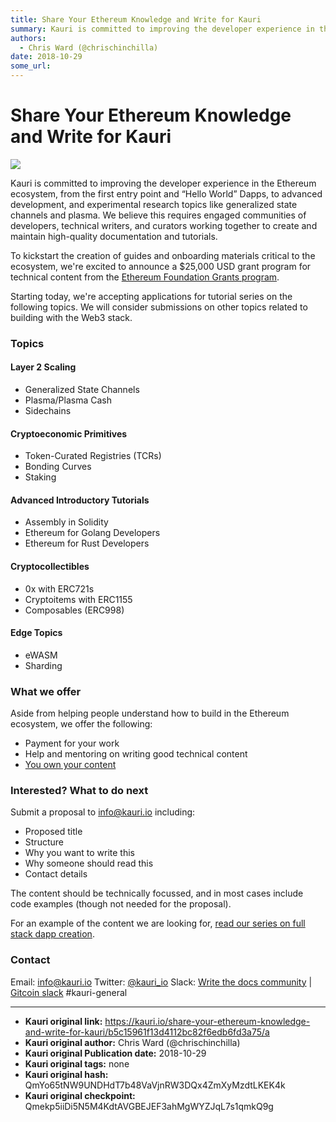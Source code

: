 ```yaml
---
title: Share Your Ethereum Knowledge and Write for Kauri
summary: Kauri is committed to improving the developer experience in the Ethereum ecosystem, from the first entry point and “Hello World” Dapps, to advanced development, and experimental research topics like generalized state channels and plasma. We believe this requires engaged communities of developers, technical writers, and curators working together to create and maintain high-quality documentation and tutorials. To kickstart the creation of guides and onboarding materials critical to the ecosystem,
authors:
  - Chris Ward (@chrischinchilla)
date: 2018-10-29
some_url: 
---
```


# Share Your Ethereum Knowledge and Write for Kauri

![](https://ipfs.infura.io/ipfs/QmVRkodwoHCGcdp1tkSZrB1soxDfCVrNnbvACacyKnqpmC)


Kauri is committed to improving the developer experience in the Ethereum ecosystem, from the first entry point and “Hello World” Dapps, to advanced development, and experimental research topics like generalized state channels and plasma. We believe this requires engaged communities of developers, technical writers, and curators working together to create and maintain high-quality documentation and tutorials.

To kickstart the creation of guides and onboarding materials critical to the ecosystem, we're excited to announce a $25,000 USD grant program for technical content from the [Ethereum Foundation Grants program](https://blog.ethereum.org/2018/10/15/ethereum-foundation-grants-update-wave-4/).

Starting today, we're accepting applications for tutorial series on the following topics. We will consider submissions on other topics related to building with the Web3 stack.

### Topics

#### Layer 2 Scaling

* Generalized State Channels
* Plasma/Plasma Cash
* Sidechains

#### Cryptoeconomic Primitives

* Token-Curated Registries (TCRs)
* Bonding Curves
* Staking

#### Advanced Introductory Tutorials

* Assembly in Solidity
* Ethereum for Golang Developers
* Ethereum for Rust Developers

#### Cryptocollectibles

* 0x with ERC721s
* Cryptoitems with ERC1155
* Composables (ERC998)

#### Edge Topics

* eWASM
* Sharding

### What we offer

Aside from helping people understand how to build in the Ethereum ecosystem, we offer the following:

* Payment for your work
* Help and mentoring on writing good technical content
* [You own your content](https://beta.kauri.io/terms-of-use)

### Interested? What to do next

Submit a proposal to [info@kauri.io](mailto:info@kauri.io) including:

* Proposed title
* Structure
* Why you want to write this
* Why someone should read this
* Contact details

The content should be technically focussed, and in most cases include code examples (though not needed for the proposal).

For an example of the content we are looking for, [read our series on full stack dapp creation](https://beta.kauri.io/collection/5b8e401ee727370001c942e3/full-stack-dapp-tutorial-series).

### Contact

Email: [info@kauri.io](mailto:info@kauri.io)
Twitter: [@kauri_io](https://twitter.com/kauri_io)
Slack: [Write the docs community](http://slack.writethedocs.org/) | [Gitcoin slack](https://gitcoin.co/slack) #kauri-general



---

- **Kauri original link:** https://kauri.io/share-your-ethereum-knowledge-and-write-for-kauri/b5c15961f13d4112bc82f6edb6fd3a75/a
- **Kauri original author:** Chris Ward (@chrischinchilla)
- **Kauri original Publication date:** 2018-10-29
- **Kauri original tags:** none
- **Kauri original hash:** QmYo65tNW9UNDHdT7b48VaVjnRW3DQx4ZmXyMzdtLKEK4k
- **Kauri original checkpoint:** Qmekp5iiDi5N5M4KdtAVGBEJEF3ahMgWYZJqL7s1qmkQ9g



